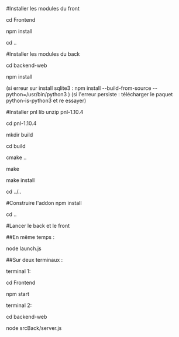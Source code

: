 #Installer les modules du front

cd Frontend

npm install

cd ..

#Installer les modules du back

cd backend-web

npm install

(si erreur sur install sqlite3 : npm install --build-from-source --python=/usr/bin/python3 )
(si l'erreur persiste : télécharger le paquet python-is-python3 et re essayer)

#Installer pnl lib
unzip pnl-1.10.4

cd pnl-1.10.4

mkdir build

cd build

cmake ..

make

make install

cd ../..

#Construire l'addon
npm install

cd ..

#Lancer le back et le front

##En même temps :

node launch.js

##Sur deux terminaux :

terminal 1:

cd Frontend

npm start

terminal 2:

cd backend-web

node srcBack/server.js
